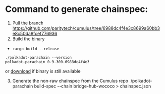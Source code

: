 # Command to generate chainspec:

1. Pull the branch https://github.com/paritytech/cumulus/tree/6988dc4f4e3c8699a60bb3e8c50da8fcef776936
2. Build the binary
- `cargo build --release`
```
./polkadot-parachain --version 
polkadot-parachain 0.9.300-6988dc4f4e3
```
or [download](https://storage.googleapis.com/parity-testnet-odd-releases/bridge-hub-cumulus/0930/polkadot-parachain) if binary is still available 

3.  Generate the non-raw chainspec from the Cumulus repo
./polkadot-parachain build-spec --chain bridge-hub-wococo > chainspec.json

